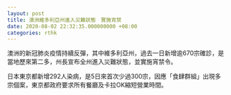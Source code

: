 ```yaml
---
layout: post
title: 澳洲維多利亞州進入災難狀態　實施宵禁
date: 2020-08-02 22:32:35.000000000 +08:00
categories: rthk
---
```


澳洲的新冠肺炎疫情持續反彈，其中維多利亞州，過去一日新增逾670宗確診，是當地歷來第二多，州長宣布全州進入災難狀態，並實施宵禁令。

日本東京都新增292人染病，是5日來首次少過300宗，因應「食肆群組」出現多宗個案，東京都政府要求所有餐廳及卡拉OK縮短營業時間。
